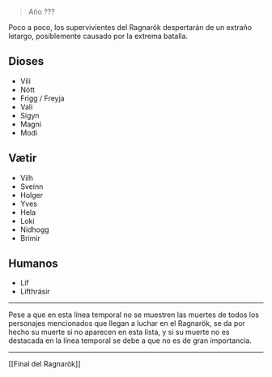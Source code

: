 > Año ???

Poco a poco, los supervivientes del Ragnarök despertarán de un extraño letargo, posiblemente causado por la extrema batalla.

## Dioses

- Vili
- Nótt
- Frigg / Freyja
- Vali
- Sigyn
- Magni
- Modi

## Vætir

- Vilh
- Sveinn
- Holger
- Yves
- Hela
- Loki
- Nidhogg
- Brimir

## Humanos

- Líf
- Lifthrásir

---

Pese a que en esta línea temporal no se muestren las muertes de todos los personajes mencionados que llegan a luchar en el Ragnarök, se da por hecho su muerte si no aparecen en esta lista, y si su muerte no es destacada en la línea temporal se debe a que no es de gran importancia.

---

[[Final del Ragnarök]]